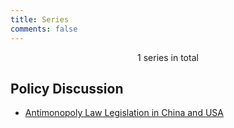 ```yaml
---
title: Series
comments: false
---
```


<center><i class="fa fa-fw fa-list"></i> 1 series in total</center>

## Policy Discussion

- [Antimonopoly Law Legislation in China and USA](/en/posts/fdbd388d/)

